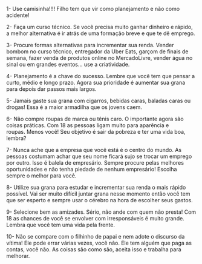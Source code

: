 1- Use camisinha!!!! Filho tem que vir como planejamento e não como acidente!

2- Faça um curso técnico. Se você precisa muito ganhar dinheiro e rápido, a melhor alternativa é ir atrás de uma formação breve e que te dê emprego.

3- Procure formas alternativas para incrementar sua renda. Vender bombom no curso técnico, entregador da Uber Eats, garçom de finais de semana, fazer venda de produtos online no MercadoLivre, vender água no sinal ou em grandes eventos… use a criatividade.

4- Planejamento é a chave do sucesso. Lembre que você tem que pensar a curto, médio e longo prazo. Agora sua prioridade é aumentar sua grana para depois dar passos mais largos.

5- Jamais gaste sua grana com cigarros, bebidas caras, baladas caras ou drogas! Essa é a maior armadilha que os jovens caem.

6- Não compre roupas de marca ou tênis caro. O importante agora são coisas práticas. Com 18 as pessoas ligam muito para aparência e roupas. Menos você! Seu objetivo é sair da pobreza e ter uma vida boa, lembra?

7- Nunca ache que a empresa que você está é o centro do mundo. As pessoas costumam achar que seu nome ficará sujo se trocar um emprego por outro. Isso é balela de empresário. Sempre procure pelas melhores oportunidades e não tenha piedade de nenhum empresário! Escolha sempre o melhor para você.

8- Utilize sua grana para estudar e incrementar sua renda o mais rápido possível. Vai ser muito difícil juntar grana nesse momento então você tem que ser esperto e sempre usar o cérebro na hora de escolher seus gastos.

9- Selecione bem as amizades. Sério, não ande com quem não presta! Com 18 as chances de você se envolver com irresponsáveis é muito grande. Lembra que você tem uma vida pela frente.

10- Não se compare com o filhinho de papai e nem adote o discurso da vítima! Ele pode errar várias vezes, você não. Ele tem alguém que paga as contas, você não. As coisas são como são, aceita isso e trabalha para melhorar.